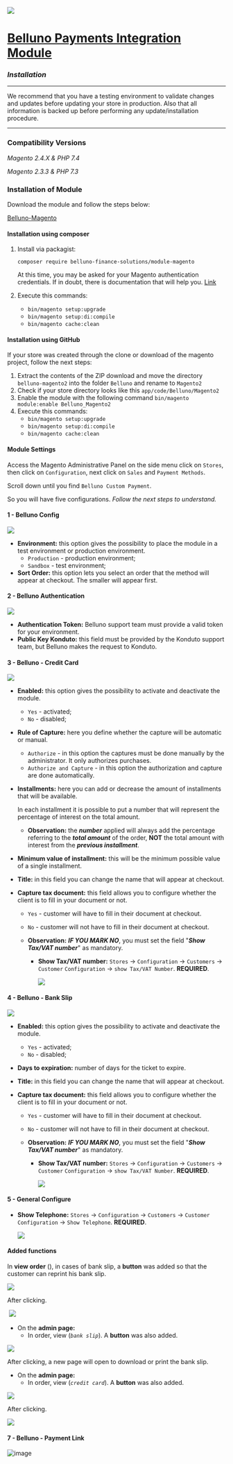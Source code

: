 ![](.github/images/belluno.png)

# **[Belluno Payments Integration Module](README.md)**

### *Installation*

------

We recommend that you have a testing environment to validate changes and updates before updating your store in production. Also that all information is backed up before performing any update/installation procedure.

------

### **Compatibility Versions**

*Magento 2.4.X & PHP 7.4*

*Magento 2.3.3 & PHP 7.3*

### **Installation of Module**

Download the module and follow the steps below:

[Belluno-Magento](https://github.com/bellunodigital/magento2)

#### Installation using composer

1. Install via packagist:

   ```
   composer require belluno-finance-solutions/module-magento
   ```

   At this time, you may be asked for your Magento authentication credentials. If in doubt, there is documentation that will help you. [Link](https://devdocs.magento.com/guides/v2.3/install-gde/prereq/connect-auth.html)

2. Execute this commands: 	
   - `bin/magento setup:upgrade`
   - `bin/magento setup:di:compile`
   - `bin/magento cache:clean`



#### Installation using GitHub

If your store was created through the clone or download of the magento project, follow the next steps:

1. Extract the contents of the ZIP download and move the directory `belluno-magento2` into the folder `Belluno` and rename to `Magento2`
2. Check if your store directory looks like this `app/code/Belluno/Magento2`
3. Enable the module with the following command `bin/magento module:enable Belluno_Magento2`
4. Execute this commands:
   - `bin/magento setup:upgrade`
   - `bin/magento setup:di:compile`
   - `bin/magento cache:clean`



#### Module Settings

Access the Magento Administrative Panel on the side menu click on `Stores`, then click on `Configuration`, next click on `Sales` and `Payment Methods`.

Scroll down until you find `Belluno Custom Payment`.

So you will have five configurations. *Follow the next steps to understand.*

#### 1 - Belluno Config

![](.github/images/belluno-config.png)

- **Environment:** this option gives the possibility to place the module in a test environment or production environment.
  - `Production` - production environment;
  - `Sandbox` - test environment;
- **Sort Order:** this option lets you select an order that the method will appear at checkout. The smaller will appear first.



#### 2 - Belluno Authentication

![](.github/images/belluno-auth.png)

- **Authentication Token:** Belluno support team must provide a valid token for your environment.
- **Public Key Konduto:** this field must be provided by the Konduto support team, but Belluno makes the request to Konduto.  



#### 3 - Belluno - Credit Card

![](.github/images/belluno-creditcard.png)

- **Enabled:** this option gives the possibility to activate and deactivate the module.

  - `Yes` - activated;
  - `No` - disabled;

- **Rule of Capture:** here you define whether the capture will be automatic or manual.

  - `Authorize` - in this option the captures must be done manually by the administrator. It only authorizes purchases.
  - `Authorize and Capture` - in this option the authorization and capture are done automatically.

- **Installments:** here you can add or decrease the amount of installments that will be available. 

  In each installment it is possible to put a number that will represent the percentage of interest on the total amount.

  - **Observation:** the ***number*** applied will always add the percentage referring to the ***total amount*** of the order, **NOT** the total amount with interest from the ***previous installment***.

- **Minimum value of installment:** this will be the minimum possible value of a single installment.

- **Title:** in this field you can change the name that will appear at checkout.

- **Capture tax document:** this field allows you to configure whether the client is to fill in your document or not.

  - `Yes` - customer will have to fill in their document at checkout.

  - `No` - customer will not have to fill in their document at checkout.

  - **Observation:** ***IF YOU MARK NO***, you must set the field "***Show Tax/VAT number***" as mandatory.

    - **Show Tax/VAT number:** `Stores` -> `Configuration` -> `Customers` -> `Customer` `Configuration` -> `show Tax/VAT Number`. **REQUIRED**.

      ![](.github/images/tax-vat.png)



#### 4 - Belluno - Bank Slip

![](.github/images/belluno-bankslip.png)

- **Enabled:** this option gives the possibility to activate and deactivate the module.

  - `Yes` - activated;
  - `No` - disabled;

- **Days to expiration:** number of days for the ticket to expire.

- **Title:** in this field you can change the name that will appear at checkout.

- **Capture tax document:** this field allows you to configure whether the client is to fill in your document or not.

  - `Yes` - customer will have to fill in their document at checkout.

  - `No` - customer will not have to fill in their document at checkout.

  - **Observation:** ***IF YOU MARK NO***, you must set the field "***Show Tax/VAT number***" as mandatory.

    - **Show Tax/VAT number:** `Stores` -> `Configuration` -> `Customers` -> `Customer` `Configuration` -> `show Tax/VAT Number`. **REQUIRED**.

      ![](.github/images/tax-vat.png)



#### 5 - General Configure

- **Show Telephone:** `Stores` -> `Configuration` -> `Customers` -> `Customer` `Configuration` -> `Show Telephone`. **REQUIRED**.

  ![](.github/images/show-telephone.png)



#### Added functions

In **view order** (), in cases of bank slip, a **button** was added so that the customer can reprint his bank slip.

![](.github/images/billet.png)

After clicking.

​	![](.github/images/bankslip.png)

- On the **admin page:** 
  - In order, view (*`bank slip`*). A **button** was also added.

![](.github/images/billet2.png)

After clicking, a new page will open to download or print the bank slip.



- On the **admin page:** 
  - In order, view (*`credit card`*). A **button** was also added.

![](.github/images/creditcard_view.png)

After clicking.

![](.github/images/payment_datail.png)


#### 7 - Belluno - Payment Link

![image](https://github.com/Nathanfog/magento2/assets/174280093/d66c05da-0afe-4359-a78f-b248c24eacc7)


